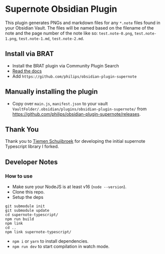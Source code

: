 # Supernote Obsidian Plugin

This plugin generates PNGs and markdown files for any `*.note` files found in your Obsidian Vault. The files will be named based on the filename of the note and the page number of the note like so: `test.note-0.png`, `test.note-1.png`, `test.note-1.md`, `test.note-2.md`.

## Install via BRAT

- Install the BRAT plugin via Community Plugin Search
- [Read the docs](https://tfthacker.com/BRAT)
- Add `https://github.com/philips/obsidian-plugin-supernote`

## Manually installing the plugin

- Copy over `main.js`, `manifest.json` to your vault `VaultFolder/.obsidian/plugins/obsidian-plugin-supernote/` from https://github.com/philips/obsidian-plugin-supernote/releases.

## Thank You

Thank you to [Tiemen Schuijbroek](https://gitlab.com/Tiemen/supernote) for developing the initial supernote Typescript library I forked.

## Developer Notes

### How to use

- Make sure your NodeJS is at least v16 (`node --version`).
- Clone this repo.
- Setup the deps

```
git submodule init
git submodule update
cd supernote-typescript/
npm run build
npm link
cd ..
npm link supernote-typescript/
```

- `npm i` or `yarn` to install dependencies.
- `npm run dev` to start compilation in watch mode.


